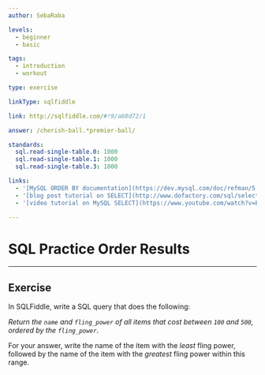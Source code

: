 ```yaml
---
author: SebaRaba

levels:
  - beginner
  - basic

tags:
  - introduction
  - workout

type: exercise

linkType: sqlfiddle

link: http://sqlfiddle.com/#!9/a60d72/1

answer: /cherish-ball.*premier-ball/

standards:
  sql.read-single-table.0: 1000
  sql.read-single-table.1: 1000
  sql.read-single-table.3: 1000

links:
  - '[MySQL ORDER BY documentation](https://dev.mysql.com/doc/refman/5.7/en/order-by-optimization.html){documentation}'
  - '[blog post tutorial on SELECT](http://www.dofactory.com/sql/select){website}'
  - '[video tutorial on MySQL SELECT](https://www.youtube.com/watch?v=BgK88mlgA6I){video}'

---
```


# SQL Practice Order Results

---        
## Exercise

In SQLFiddle, write a SQL query that does the following:

*Return the `name` and `fling_power` of all items that cost between `100` and `500`, ordered by the `fling_power`.*

For your answer, write the name of the item with the *least* fling power, followed by the name of the item with the *greatest* fling power within this range.
 

